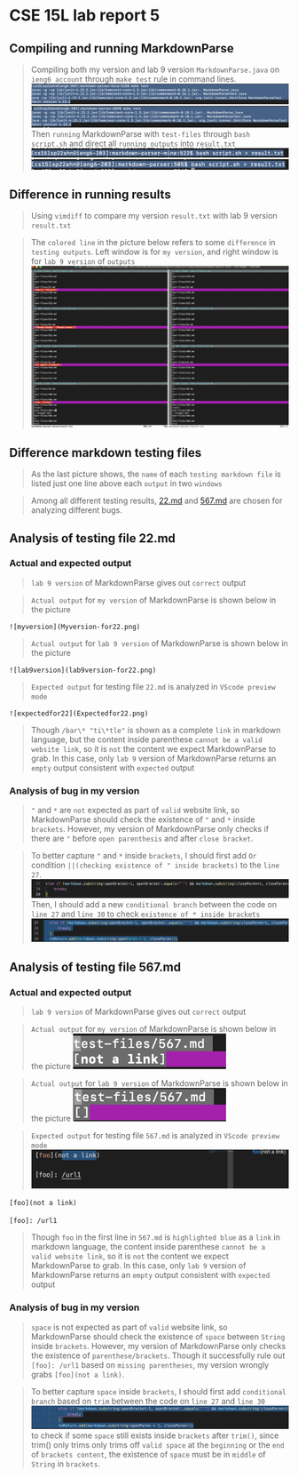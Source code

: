 # CSE 15L lab report 5

## Compiling and running MarkdownParse
> Compiling both my version and lab 9 version `MarkdownParse.java` on `ieng6 account` through `make test` rule in command lines.
![image of original](compileMyversion.png)
![image of lab9](compileLab9Version.png)
Then `running` MarkdownParse with `test-files` through `bash script.sh` and direct all `running outputs` into `result.txt`
![image of original](runningMarkdownParse.png)
![image of lab9](runningLab9Markdown.png)

## Difference in running results
> Using `vimdiff` to compare my version `result.txt` with lab 9 version `result.txt`

> The `colored line` in the picture below refers to some `difference` in `testing outputs`. Left window is for `my version`, and right window is for `lab 9 version` of `outputs`
![vimdiff](vim-diff.png)

## Difference markdown testing files
> As the last picture shows, the `name` of each `testing markdown file` is listed just one line above each `output` in two `windows`

> Among all different testing results, [22.md](https://github.com/xzrRyan/markdown-parser/blob/main/test-files/22.md) and [567.md](https://github.com/xzrRyan/markdown-parser/blob/main/test-files/567.md) are chosen for analyzing different bugs.

## Analysis of testing file 22.md

### Actual and expected output
> `lab 9 version` of MarkdownParse gives out `correct` output

> `Actual output` for `my version` of MarkdownParse is shown below in the picture

    ![myversion](Myversion-for22.png)

> `Actual output` for `lab 9 version` of MarkdownParse is shown below in the picture

    ![lab9version](lab9version-for22.png)

> `Expected output` for testing file `22.md` is analyzed in `VScode preview mode`

    ![expectedfor22](Expectedfor22.png)
    
> Though `/bar\* "ti\*tle"` is shown as a complete `link` in markdown language, but the content inside parenthese `cannot be a valid website link`, so it is `not` the content we expect MarkdownParse to grab.
> In this case, only `lab 9` version of MarkdownParse returns an `empty` output consistent with `expected` output

### Analysis of bug in my version
> `"` and `*` are `not` expected as part of `valid` website link, so MarkdownParse should check the existence of  `"` and `*` inside `brackets`. However, my version of MarkdownParse only checks if there are `"` before `open parenthesis` and after `close bracket`.

> To better capture `"` and `*` inside `brackets`, I should first add `Or` condition `||(checking existence of " inside brackets)` to the `line 27`. 
![reviseline27](buginMarkdownParse.png)
Then, I should add a new `conditional branch` between the code on `line 27` and `line 30` to check `existence of * inside brackets`
![line27-30](line27-30revise.png)



## Analysis of testing file 567.md

### Actual and expected output
> `lab 9 version` of MarkdownParse gives out `correct` output

> `Actual output` for `my version` of MarkdownParse is shown below in the picture
![myversion](Myversionfor567.png)

> `Actual output` for `lab 9 version` of MarkdownParse is shown below in the picture
![lab9version](lab9versionfor567.png)

> `Expected output` for testing file `567.md` is analyzed in `VScode preview mode`
![expectedfor567](Expectfor567.png)
```
[foo](not a link)

[foo]: /url1
```
> Though `foo` in the first line in `567.md` is `highlighted blue` as a `link` in markdown language, the content inside parenthese `cannot be a valid website link`, so it is `not` the content we expect MarkdownParse to grab.
> In this case, only `lab 9` version of MarkdownParse returns an `empty` output consistent with `expected` output

### Analysis of bug in my version
> `space` is not expected as part of `valid` website link, so MarkdownParse should check the existence of  `space` between `String` inside `brackets`. However, my version of MarkdownParse only checks the existence of `parenthese/brackets`. Though it successfully rule out `[foo]: /url1` based on `missing parentheses`, my version wrongly grabs `[foo](not a link)`.

> To better capture `space` inside `brackets`, I should first add `conditional branch` based on `trim` between the code on `line 27` and `line 30` ![line27-30](addbetween27-30.png)
to check if some `space` still exists inside `brackets` after `trim()`, since trim() only trims only trims off `valid space` at the `beginning` or the `end` of `brackets content`, the existence of `space` must be in `middle` of `String` in `brackets`.